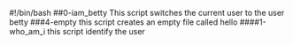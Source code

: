 #!/bin/bash
##0-iam_betty
This script switches the current user to the user betty
###4-empty
this script creates an empty file called hello
####1-who_am_i
this script identify the user

